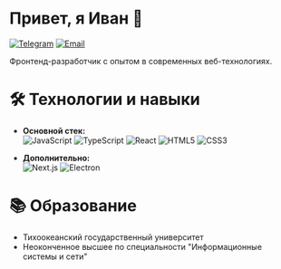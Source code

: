 # Привет, я Иван 👋

[![Telegram](https://img.shields.io/badge/-Telegram-0088cc?style=flat&logo=Telegram&logoColor=white)](https://t.me/KuroiSamurai)
[![Email](https://img.shields.io/badge/-Email-red?style=flat&logo=Gmail&logoColor=white)](mailto:alferov.ivan23@gmail.com)

Фронтенд-разработчик с опытом в современных веб-технологиях.

# 🛠 Технологии и навыки

- **Основной стек:**  
  ![JavaScript](https://img.shields.io/badge/-JavaScript-F7DF1E?style=flat&logo=javascript&logoColor=black)
  ![TypeScript](https://img.shields.io/badge/-TypeScript-3178C6?style=flat&logo=typescript&logoColor=white)
  ![React](https://img.shields.io/badge/-React-61DAFB?style=flat&logo=react&logoColor=black)
  ![HTML5](https://img.shields.io/badge/-HTML5-E34F26?style=flat&logo=html5&logoColor=white)
  ![CSS3](https://img.shields.io/badge/-CSS3-1572B6?style=flat&logo=css3&logoColor=white)

- **Дополнительно:**  
  ![Next.js](https://img.shields.io/badge/-Next.js-000000?style=flat&logo=next.js&logoColor=white)
  ![Electron](https://img.shields.io/badge/-Electron-47848F?style=flat&logo=electron&logoColor=white)

# 📚 Образование

- Тихоокеанский государственный университет
- Неоконченное высшее по специальности "Информационные системы и сети"
